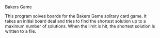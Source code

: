 Bakers Game

This program solves boards for the Bakers Game solitary card game. It takes an initial board deal and tries to find the
shortest solution up to a maximum number of solutions. When the limit is hit, the shortest solution is written to a file.

